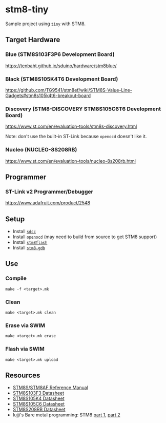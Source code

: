# stm8-tiny
Sample project using [`tiny`](https://github.com/ryanplusplus/tiny) with STM8.

## Target Hardware
### Blue (STM8S103F3P6 Development Board)
https://tenbaht.github.io/sduino/hardware/stm8blue/

### Black (STM8S105K4T6 Development Board)
https://github.com/TG9541/stm8ef/wiki/STM8S-Value-Line-Gadgets#stm8s105k4t6-breakout-board

### Discovery (STM8-DISCOVERY STM8S105C6T6 Development Board)
https://www.st.com/en/evaluation-tools/stm8s-discovery.html

Note: don't use the built-in ST-Link because `openocd` doesn't like it.

### Nucleo (NUCLEO-8S208RB)
https://www.st.com/en/evaluation-tools/nucleo-8s208rb.html

## Programmer
### ST-Link v2 Programmer/Debugger
https://www.adafruit.com/product/2548

## Setup
- Install [`sdcc`](http://sdcc.sourceforge.net/)
- Install [`openocd`](https://github.com/ntfreak/openocd) (may need to build from source to get STM8 support)
- Install [`stm8flash`](https://github.com/ryanplusplus/stm8flash)
- Install [`stm8-gdb`](https://stm8-binutils-gdb.sourceforge.io/)

## Use
### Compile
```shell
make -f <target>.mk
```

### Clean
```shell
make <target>.mk clean
```

### Erase via SWIM
```shell
make <target>.mk erase
```

### Flash via SWIM
```shell
make <target>.mk upload
```

## Resources
- [STM8S/STM8AF Reference Manual](https://www.st.com/resource/en/reference_manual/cd00190271.pdf)
- [STM8S103F3 Datasheet](https://www.st.com/resource/en/datasheet/stm8s103f3.pdf)
- [STM8S105K4 Datasheet](https://www.st.com/resource/en/datasheet/stm8s105k4.pdf)
- [STM8S105C6 Datasheet](https://www.st.com/resource/en/datasheet/stm8s105c6.pdf)
- [STM8S208RB Datasheet](https://www.st.com/resource/en/datasheet/stm8s208rb.pdf)
- lujji's Bare metal programming: STM8 [part 1](https://lujji.github.io/blog/bare-metal-programming-stm8/), [part 2](https://lujji.github.io/blog/bare-metal-programming-stm8-part2/)
